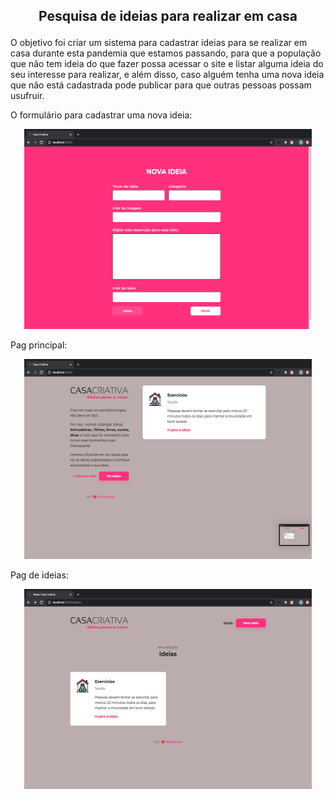 ## <p align="center"> Pesquisa de ideias para realizar em casa </p>

O objetivo foi criar um sistema para cadastrar ideias para se realizar em casa durante esta pandemia que estamos passando, para que a população que não tem ideia do que fazer possa acessar o site e listar alguma ideia do seu interesse para realizar, e além disso, caso alguém tenha uma nova ideia que não está cadastrada pode publicar para que outras pessoas possam usufruir.

O formulário para cadastrar uma nova ideia: 

<p align="center">
  <img width="460" height="320" src="https://github.com/otavioluism/search_ideas_to_home/blob/master/development/assets/form.png">
</p>

Pag principal: 

<p align="center">
  <img width="460" height="320" src="https://github.com/otavioluism/search_ideas_to_home/blob/master/development/assets/pd_index.png">
</p>


Pag de ideias: 

<p align="center">
  <img width="460" height="320" src="https://github.com/otavioluism/search_ideas_to_home/blob/master/development/assets/pg_ideas.png">
</p>

